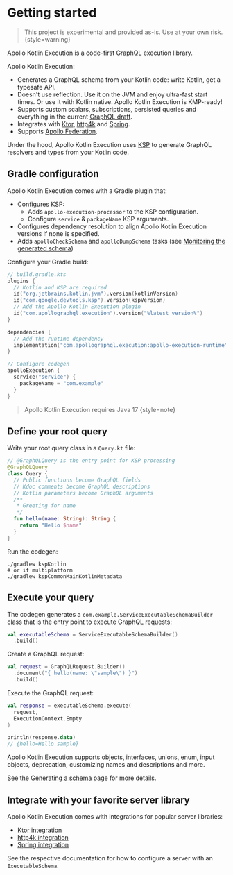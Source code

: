 # Getting started

> This project is experimental and provided as-is. Use at your own risk.
{style=warning}

Apollo Kotlin Execution is a code-first GraphQL execution library.

Apollo Kotlin Execution:

* Generates a GraphQL schema from your Kotlin code: write Kotlin, get a typesafe API.
* Doesn't use reflection. Use it on the JVM and enjoy ultra-fast start times. Or use it with Kotlin native. Apollo Kotlin Execution is KMP-ready!
* Supports custom scalars, subscriptions, persisted queries and everything in the current [GraphQL draft](https://spec.graphql.org/draft/).
* Integrates with [Ktor](ktor.md), [http4k](http4k.md) and [Spring](spring.md).
* Supports [Apollo Federation](federation.md).

Under the hood, Apollo Kotlin Execution uses [KSP](https://kotlinlang.org/docs/ksp-overview.html) to generate GraphQL resolvers and types from your Kotlin code.

## Gradle configuration

Apollo Kotlin Execution comes with a Gradle plugin that:

* Configures KSP:
  * Adds `apollo-execution-processor` to the KSP configuration.
  * Configure `service` & `packageName` KSP arguments.
* Configures dependency resolution to align Apollo Kotlin Execution versions if none is specified.
* Adds `apolloCheckSchema` and `apolloDumpSchema` tasks (see [Monitoring the generated schema](schema-dump.md))

Configure your Gradle build:

```kotlin
// build.gradle.kts
plugins {
  // Kotlin and KSP are required
  id("org.jetbrains.kotlin.jvm").version(kotlinVersion)
  id("com.google.devtools.ksp").version(kspVersion)
  // Add the Apollo Kotlin Execution plugin
  id("com.apollographql.execution").version("%latest_version%")
}

dependencies {
  // Add the runtime dependency
  implementation("com.apollographql.execution:apollo-execution-runtime")
}

// Configure codegen
apolloExecution {
  service("service") {
    packageName = "com.example"
  }
}
```

> Apollo Kotlin Execution requires Java 17
{style=note}

## Define your root query

Write your root query class in a `Query.kt` file:

```kotlin
// @GraphQLQuery is the entry point for KSP processing
@GraphQLQuery
class Query {
  // Public functions become GraphQL fields 
  // Kdoc comments become GraphQL descriptions
  // Kotlin parameters become GraphQL arguments
  /**
   * Greeting for name
   */
  fun hello(name: String): String {
    return "Hello $name"
  }
}
```

Run the codegen:

```shell
./gradlew kspKotlin
# or if multiplatform
./gradlew kspCommonMainKotlinMetadata
```

## Execute your query

The codegen generates a `com.example.ServiceExecutableSchemaBuilder` class that is the entry point to execute GraphQL requests:

```kotlin
val executableSchema = ServiceExecutableSchemaBuilder()
  .build()
```

Create a GraphQL request:
```kotlin
val request = GraphQLRequest.Builder()
  .document("{ hello(name: \"sample\") }")
  .build()
```

Execute the GraphQL request:
```kotlin
val response = executableSchema.execute(
  request,
  ExecutionContext.Empty
)

println(response.data)
// {hello=Hello sample}
```

Apollo Kotlin Execution supports objects, interfaces, unions, enum, input objects, deprecation, customizing names and descriptions and more. 

See the [Generating a schema](schema.md) page for more details.

## Integrate with your favorite server library

Apollo Kotlin Execution comes with integrations for popular server libraries:

* [Ktor integration](ktor.md)
* [http4k integration](http4k.md)
* [Spring integration](spring.md)

See the respective documentation for how to configure a server with an `ExecutableSchema`.
